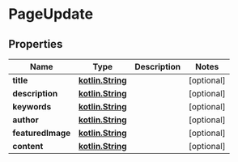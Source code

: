 # PageUpdate

## Properties
Name | Type | Description | Notes
------------ | ------------- | ------------- | -------------
**title** | [**kotlin.String**](.md) |  |  [optional]
**description** | [**kotlin.String**](.md) |  |  [optional]
**keywords** | [**kotlin.String**](.md) |  |  [optional]
**author** | [**kotlin.String**](.md) |  |  [optional]
**featuredImage** | [**kotlin.String**](.md) |  |  [optional]
**content** | [**kotlin.String**](.md) |  |  [optional]
